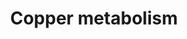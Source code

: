 ---
annotations:
- id: DOID:893
  parent: genetic disease
  type: Disease Ontology
  value: Wilson disease
- id: DOID:0111272
  parent: genetic disease
  type: Disease Ontology
  value: occipital horn syndrome
- id: DOID:1838
  parent: genetic disease
  type: Disease Ontology
  value: Menkes disease
- id: PW:0001002
  parent: regulatory pathway
  type: Pathway Ontology
  value: copper homeostasis pathway
- id: DOID:0111196
  parent: central nervous system disease
  type: Disease Ontology
  value: X-linked distal spinal muscular atrophy 3
- id: DOID:0060483
  type: Disease Ontology
  value: MEDNIK syndrome
authors:
- Leo-kal
- Andra
- Khanspers
- DeSl
communities:
- IEM
- RareDiseases
description: This pathway shows copper metabolism and translocation for two cell types
  (enterocytes and hepatocytes), as well as associated disorders for transportation
  of copper to vesicles. Copper is an essential trace element required for the functioning
  of metalloenzymes. Copper is ingested through diet, absorbed by enterocytes in the
  intestinal walls, and sent to hepatocytes via the hepatic portal system.   This
  pathway model was constructed using chapter 39 of the book "Physician's Guide to
  the Diagnosis, Treatment, and Follow-Up of Inherited Metabolic Diseases (first edition)"
  by Blau (ISBN 3642403360)
last-edited: 2022-02-23
organisms:
- Homo sapiens
redirect_from:
- /index.php/Pathway:WP5189
- /instance/WP5189
- /instance/WP5189_r122491
revision: r122491
schema-jsonld:
- '@context': https://schema.org/
  '@id': https://wikipathways.github.io/pathways/WP5189.html
  '@type': Dataset
  creator:
    '@type': Organization
    name: WikiPathways
  description: This pathway shows copper metabolism and translocation for two cell
    types (enterocytes and hepatocytes), as well as associated disorders for transportation
    of copper to vesicles. Copper is an essential trace element required for the functioning
    of metalloenzymes. Copper is ingested through diet, absorbed by enterocytes in
    the intestinal walls, and sent to hepatocytes via the hepatic portal system.   This
    pathway model was constructed using chapter 39 of the book "Physician's Guide
    to the Diagnosis, Treatment, and Follow-Up of Inherited Metabolic Diseases (first
    edition)" by Blau (ISBN 3642403360)
  keywords:
  - ATP7A
  - ATP7B
  - COPPER (I) ION
  - COPPER (II) ION
  - CTR1
  - DMT1
  license: CC0
  name: Copper metabolism
seo: CreativeWork
title: Copper metabolism
wpid: WP5189
---
